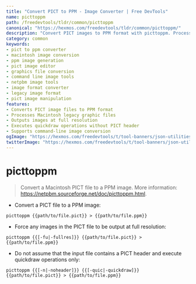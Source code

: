 ```yaml
---
title: "Convert PICT to PPM - Image Converter | Free DevTools"
name: picttoppm
path: /freedevtools/tldr/common/picttoppm
canonical: "https://hexmos.com/freedevtools/tldr/common/picttoppm/"
description: "Convert PICT images to PPM format with picttoppm. Process legacy Macintosh graphics into modern image formats. Free online tool, no registration required."
category: common
keywords:
- pict to ppm converter
- macintosh image conversion
- ppm image generation
- pict image editor
- graphics file conversion
- command line image tools
- netpbm image tools
- image format converter
- legacy image format
- pict image manipulation
features:
- Converts PICT image files to PPM format
- Processes Macintosh legacy graphic files
- Outputs images at full resolution
- Executes quickdraw operations without PICT header
- Supports command-line image conversion
ogImage: "https://hexmos.com/freedevtools/t/tool-banners/json-utilities-banner.png"
twitterImage: "https://hexmos.com/freedevtools/t/tool-banners/json-utilities-banner.png"
---
```


# picttoppm

> Convert a Macintosh PICT file to a PPM image.
> More information: <https://netpbm.sourceforge.net/doc/picttoppm.html>.

- Convert a PICT file to a PPM image:

`picttoppm {{path/to/file.pict}} > {{path/to/file.ppm}}`

- Force any images in the PICT file to be output at full resolution:

`picttoppm {{[-fu|-fullres]}} {{path/to/file.pict}} > {{path/to/file.ppm}}`

- Do not assume that the input file contains a PICT header and execute quickdraw operations only:

`picttoppm {{[-n|-noheader]}} {{[-quic|-quickdraw]}} {{path/to/file.pict}} > {{path/to/file.ppm}}`
